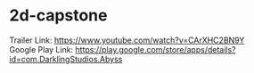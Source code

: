 # 2d-capstone
Trailer Link:
https://www.youtube.com/watch?v=CArXHC2BN9Y  
Google Play Link:
https://play.google.com/store/apps/details?id=com.DarklingStudios.Abyss
